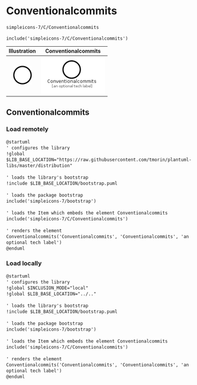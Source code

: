 # Conventionalcommits


```text
simpleicons-7/C/Conventionalcommits
```

```text
include('simpleicons-7/C/Conventionalcommits')
```



| Illustration | Conventionalcommits |
| :---: | :---: |
| ![illustration for Illustration](../../simpleicons-7/C/Conventionalcommits.png) | ![illustration for Conventionalcommits](../../simpleicons-7/C/Conventionalcommits.Local.png) |




## Conventionalcommits

### Load remotely
```plantuml
@startuml
' configures the library
!global $LIB_BASE_LOCATION="https://raw.githubusercontent.com/tmorin/plantuml-libs/master/distribution"

' loads the library's bootstrap
!include $LIB_BASE_LOCATION/bootstrap.puml

' loads the package bootstrap
include('simpleicons-7/bootstrap')

' loads the Item which embeds the element Conventionalcommits
include('simpleicons-7/C/Conventionalcommits')

' renders the element
Conventionalcommits('Conventionalcommits', 'Conventionalcommits', 'an optional tech label')
@enduml
```

### Load locally
```plantuml
@startuml
' configures the library
!global $INCLUSION_MODE="local"
!global $LIB_BASE_LOCATION="../.."

' loads the library's bootstrap
!include $LIB_BASE_LOCATION/bootstrap.puml

' loads the package bootstrap
include('simpleicons-7/bootstrap')

' loads the Item which embeds the element Conventionalcommits
include('simpleicons-7/C/Conventionalcommits')

' renders the element
Conventionalcommits('Conventionalcommits', 'Conventionalcommits', 'an optional tech label')
@enduml
```

